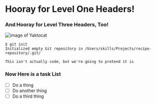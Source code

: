 # Hooray for Level One Headers!
### And Hooray for Level Three Headers, Too!
![image of Yaktocat](https://octodex.github.com/images/yaktocat.png)

```
$ git init
Initialized empty Git repository in /Users/skills/Projects/recipe-repository/.git/
```

```
This isn't actually code, but we're going to pretend it is
```
### Now Here is a task List
- [ ] Do a thing
- [ ] Do another thing
- [ ] Do a third thing
